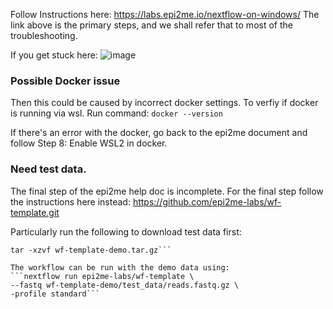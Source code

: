 Follow Instructions here: https://labs.epi2me.io/nextflow-on-windows/
The link above is the primary steps, and we shall refer that to most of the troubleshooting.

If you get stuck here:
![image](https://github.com/hackslay/nextflow-epi2me/assets/7382735/84032409-66f1-46cc-8636-4d861f05b1ea)


### Possible Docker issue
Then this could be caused by incorrect docker settings.
To verfiy if docker is running via wsl. Run command: `docker --version`

If there's an error with the docker, go back to the epi2me document and follow Step 8: Enable WSL2 in docker.

### Need test data. 
The final step of the epi2me help doc is incomplete. For the final step follow the instructions here instead: https://github.com/epi2me-labs/wf-template.git

Particularly run the following to download test data first:
```wget https://ont-exd-int-s3-euwst1-epi2me-labs.s3.amazonaws.com/wf-template/wf-template-demo.tar.gz
tar -xzvf wf-template-demo.tar.gz```

The workflow can be run with the demo data using:
```nextflow run epi2me-labs/wf-template \
--fastq wf-template-demo/test_data/reads.fastq.gz \
-profile standard```

